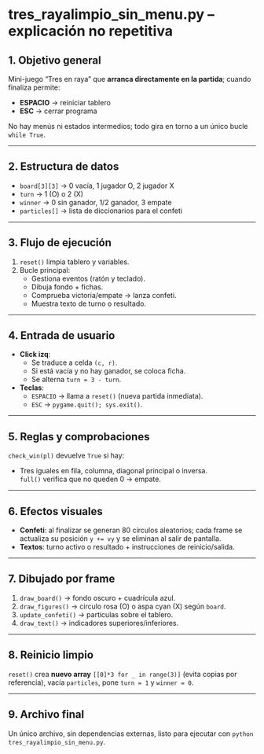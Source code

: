 # tres_rayalimpio_sin_menu.py – explicación no repetitiva

## 1. Objetivo general  
Mini-juego “Tres en raya” que **arranca directamente en la partida**; cuando finaliza permite:  
- **ESPACIO** → reiniciar tablero  
- **ESC** → cerrar programa  

No hay menús ni estados intermedios; todo gira en torno a un único bucle `while True`.

---

## 2. Estructura de datos  
- `board[3][3]` → 0 vacía, 1 jugador O, 2 jugador X  
- `turn` → 1 (O) o 2 (X)  
- `winner` → 0 sin ganador, 1/2 ganador, 3 empate  
- `particles[]` → lista de diccionarios para el confeti  

---

## 3. Flujo de ejecución  
1. `reset()` limpia tablero y variables.  
2. Bucle principal:  
   - Gestiona eventos (ratón y teclado).  
   - Dibuja fondo + fichas.  
   - Comprueba victoria/empate → lanza confeti.  
   - Muestra texto de turno o resultado.  

---

## 4. Entrada de usuario  
- **Click izq**:  
  - Se traduce a celda `(c, r)`.  
  - Si está vacía y no hay ganador, se coloca ficha.  
  - Se alterna `turn = 3 - turn`.  
- **Teclas**:  
  - `ESPACIO` → llama a `reset()` (nueva partida inmediata).  
  - `ESC` → `pygame.quit(); sys.exit()`.

---

## 5. Reglas y comprobaciones  
`check_win(pl)` devuelve `True` si hay:  
- Tres iguales en fila, columna, diagonal principal o inversa.  
`full()` verifica que no queden 0 → empate.

---

## 6. Efectos visuales  
- **Confeti**: al finalizar se generan 80 círculos aleatorios; cada frame se actualiza su posición `y += vy` y se eliminan al salir de pantalla.  
- **Textos**: turno activo o resultado + instrucciones de reinicio/salida.

---

## 7. Dibujado por frame  
1. `draw_board()` → fondo oscuro + cuadrícula azul.  
2. `draw_figures()` → circulo rosa (O) o aspa cyan (X) según `board`.  
3. `update_confeti()` → partículas sobre el tablero.  
4. `draw_text()` → indicadores superiores/inferiores.

---

## 8. Reinicio limpio  
`reset()` crea **nuevo array** `[[0]*3 for _ in range(3)]` (evita copias por referencia), vacía `particles`, pone `turn = 1` y `winner = 0`.

---

## 9. Archivo final  
Un único archivo, sin dependencias externas, listo para ejecutar con `python tres_rayalimpio_sin_menu.py`.